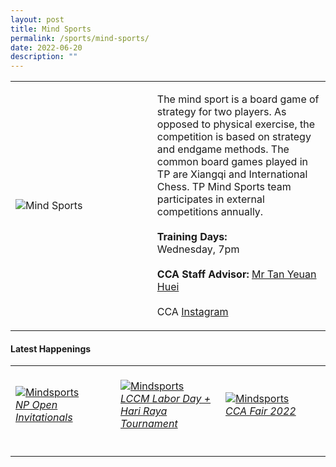```yaml
---
layout: post
title: Mind Sports
permalink: /sports/mind-sports/
date: 2022-06-20
description: ""
---
```

<table>
    <tr>
        <td style="width:45%"><image src="/images/Sports/MIND SPORTS.png" style="display:block;margin-left:auto;margin-right:auto;" alt="Mind Sports"></image></td>
        <td>
            <p>
                The mind sport is a board game of strategy for two players. As opposed to physical exercise, the competition is based on strategy and endgame methods. The common board games played in TP are Xiangqi and International Chess. TP Mind Sports team participates in external competitions annually.<br>
                <br>
                <b>Training Days:</b><br>
                Wednesday, 7pm<br>
                <br>
                <b>CCA Staff Advisor:</b> <a href="mailto:tanyh@tp.edu.sg">Mr Tan Yeuan Huei</a><br>
                <br>
                CCA <a href="https://www.instagram.com/tp_mindsports">Instagram</a>
            </p>
        </td>
    </tr>
</table>


#### Latest Happenings

<table>
    <tr>
        <td style="width:33%"><br>
            <a href="https://www.instagram.com/p/CdUsob3po2K/">
                <image src="/images/Sports/MIND SPORTS_NP Open Invitationals.png" style="display:block;margin-left:auto;margin-right:auto;" alt="Mindsports">
                <h6 style="margin-top:0%">NP Open Invitationals</h6>
                </image>
            </a>
        </td>
        <td style="width:33%"><br>
            <a href="https://www.instagram.com/p/CdCguqhpdM_/">
                <image src="/images/Sports/MIND SPORTS_LCCM Labor Day Hari Raya Tournament.png" style="display:block;margin-left:auto;margin-right:auto;" alt="Mindsports">
                <h6 style="margin-top:0%">LCCM Labor Day + Hari Raya Tournament</h6>
                </image>
            </a>
        </td>
        <td style="width:33%"><br>
            <a href="https://www.instagram.com/p/Cc0OKNWvhB-/">
                <image src="/images/Sports/MIND SPORTS_CCA Fair 2022.png" style="display:block;margin-left:auto;margin-right:auto;" alt="Mindsports">
                <h6 style="margin-top:0%">CCA Fair 2022</h6>    
                </image>
            </a>
        </td>
    </tr>
</table>